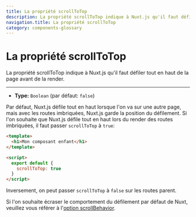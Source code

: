 ```yaml
---
title: La propriété scrollToTop
description: La propriété scrollToTop indique à Nuxt.js qu'il faut défiler tout en haut de la page avant de la render.
navigation.title: La propriété scrollToTop
category: components-glossary
---
```

# La propriété scrollToTop

La propriété scrollToTop indique à Nuxt.js qu'il faut défiler tout en haut de la page avant de la render.

---

- **Type:** `Boolean` (par défaut: `false`)

Par défaut, Nuxt.js défile tout en haut lorsque l'on va sur une autre page, mais avec les routes imbriquées, Nuxt.js garde la position du défilement. Si l'on souhaite que Nuxt.js défile tout en haut lors du render des routes imbriquées, il faut passer `scrollToTop` à `true`:

```html
<template>
  <h1>Mon composant enfant</h1>
</template>

<script>
  export default {
    scrollToTop: true
  }
</script>
```

Inversement, on peut passer `scrollToTop` à `false` sur les routes parent.

Si l'on souhaite écraser le comportement du défilement par défaut de Nuxt, veuillez vous référer à l'[option scrollBehavior](/docs/configuration-glossary/configuration-router#scrollbehavior).

